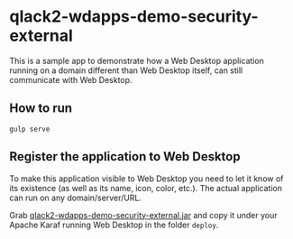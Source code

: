 # qlack2-wdapps-demo-security-external
This is a sample app to demonstrate how a Web Desktop application running on a domain
different than Web Desktop itself, can still communicate with Web Desktop.

## How to run
`gulp serve`

## Register the application to Web Desktop
To make this application visible to Web Desktop you need to let it know of its 
existence (as well as its name, icon, color, etc.). The actual application can
run on any domain/server/URL.

Grab [qlack2-wdapps-demo-security-external.jar](https://github.com/eurodyn/Qlack2-WebDesktopApps/blob/develop/qlack2-wdapps-demo-security-external/OSGI/qlack2-wdapps-demo-security-external.jar)
and copy it under your Apache Karaf running Web Desktop in the folder `deploy`.
